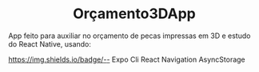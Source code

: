 <h1 align="center"> Orçamento3DApp </h1>

App feito para auxiliar no orçamento de pecas impressas em 3D e estudo do React Native, usando:


[https://img.shields.io/badge/<LABEL>-<MESSAGE>-<COLOR>](https://img.shields.io/badge/ExpoCLI-Expo-lightgrey)
Expo Cli 
React Navigation 
AsyncStorage
